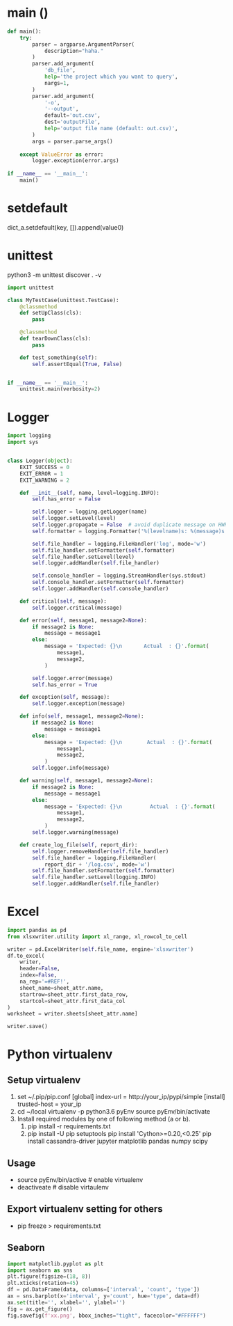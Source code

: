 # main ()
```python
def main():
	try:
        parser = argparse.ArgumentParser(
            description="haha."
        )
        parser.add_argument(
            'db_file',
            help='the project which you want to query',
            nargs=1,
        )
        parser.add_argument(
            '-o',
            '--output',
            default='out.csv',
            dest='outputFile',
            help='output file name (default: out.csv)',
        )
        args = parser.parse_args()
        
    except ValueError as error:
        logger.exception(error.args)  
        
if __name__ == '__main__':
    main()
```

# setdefault
dict_a.setdefault(key, []).append(value0)

# unittest
python3 -m unittest discover . -v

```python
import unittest

class MyTestCase(unittest.TestCase):
    @classmethod
    def setUpClass(cls):
        pass

    @classmethod
    def tearDownClass(cls):
        pass

    def test_something(self):
        self.assertEqual(True, False)


if __name__ == '__main__':
    unittest.main(verbosity=2)
```
# Logger
```python
import logging
import sys


class Logger(object):
    EXIT_SUCCESS = 0
    EXIT_ERROR = 1
    EXIT_WARNING = 2

    def __init__(self, name, level=logging.INFO):
        self.has_error = False

        self.logger = logging.getLogger(name)
        self.logger.setLevel(level)
        self.logger.propagate = False  # avoid duplicate message on HWRD
        self.formatter = logging.Formatter('%(levelname)s: %(message)s')

        self.file_handler = logging.FileHandler('log', mode='w')
        self.file_handler.setFormatter(self.formatter)
        self.file_handler.setLevel(level)
        self.logger.addHandler(self.file_handler)

        self.console_handler = logging.StreamHandler(sys.stdout)
        self.console_handler.setFormatter(self.formatter)
        self.logger.addHandler(self.console_handler)

    def critical(self, message):
        self.logger.critical(message)

    def error(self, message1, message2=None):
        if message2 is None:
            message = message1
        else:
            message = 'Expected: {}\n       Actual  : {}'.format(
                message1,
                message2,
            )

        self.logger.error(message)
        self.has_error = True

    def exception(self, message):
        self.logger.exception(message)

    def info(self, message1, message2=None):
        if message2 is None:
            message = message1
        else:
            message = 'Expected: {}\n        Actual  : {}'.format(
                message1,
                message2,
            )
        self.logger.info(message)

    def warning(self, message1, message2=None):
        if message2 is None:
            message = message1
        else:
            message = 'Expected: {}\n         Actual  : {}'.format(
                message1,
                message2,
            )
        self.logger.warning(message)

    def create_log_file(self, report_dir):
        self.logger.removeHandler(self.file_handler)
        self.file_handler = logging.FileHandler(
            report_dir + '/log.csv', mode='w')
        self.file_handler.setFormatter(self.formatter)
        self.file_handler.setLevel(logging.INFO)
        self.logger.addHandler(self.file_handler)
  ```
# Excel
```python
import pandas as pd
from xlsxwriter.utility import xl_range, xl_rowcol_to_cell

writer = pd.ExcelWriter(self.file_name, engine='xlsxwriter')
df.to_excel(
    writer,
    header=False,
    index=False,
    na_rep='=#REF!',
    sheet_name=sheet_attr.name,
    startrow=sheet_attr.first_data_row,
    startcol=sheet_attr.first_data_col
)
worksheet = writer.sheets[sheet_attr.name]

writer.save()
```

# Python virtualenv

## Setup virtualenv

1.  set ~/.pip/pip.conf
    [global] index-url = http://your_ip/pypi/simple [install] trusted-host = your_ip
2.  cd ~/local virtualenv -p python3.6 pyEnv source pyEnv/bin/activate
3.  Install required modules by one of following method (a or b).
    1.  pip install -r requirements.txt 
    2.  pip install -U pip setuptools pip install 'Cython>=0.20,<0.25' pip install cassandra-driver jupyter matplotlib pandas numpy scipy

## Usage
-   source pyEnv/bin/active # enable virtualenv
-   deactiveate # disable virtaulenv

## Export virtualenv setting for others
-   pip freeze > requirements.txt

## Seaborn
```python
import matplotlib.pyplot as plt
import seaborn as sns
plt.figure(figsize=(18, 8))
plt.xticks(rotation=45)
df = pd.DataFrame(data, columns=['interval', 'count', 'type'])
ax = sns.barplot(x='interval', y='count', hue='type', data=df)
ax.set(title='', xlabel='', ylabel='')
fig = ax.get_figure()
fig.savefig(f'xx.png', bbox_inches="tight", facecolor="#FFFFFF")
```
<!--stackedit_data:
eyJoaXN0b3J5IjpbLTUyMDg1ODA1MSwtMTM0NjQ0NjI2LDE4OT
c0MzI1MDksLTk3NDg4NzcsLTE0Nzg3ODQzNjQsMTI1NjE2MDA3
OCwxNTg0MTk4MzA0LDIwMDU4MzExMDQsLTcwMTE3MDIwNF19
-->